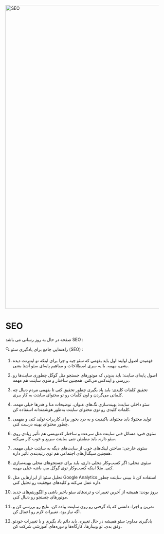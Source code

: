 <img align="center" alt="SEO" width = "1000"  src="https://iconscout.com/lottie-animation/seo-engine-4212029" >


# SEO

صفحه در حال به روز رسانی می باشد
SEO :

🔍  راهنمایی جامع برای یادگیری سئو (SEO) :

1. فهمیدن اصول اولیه:
اول باید بفهمی که سئو چیه و چرا برای اینکه تو اینترنت دیده بشی، مهمه. با یه سری اصطلاحات و مفاهیم پایه‌ای سئو آشنا بشی.

2. اصول پایه‌ای سایت:
باید بدونی که موتورهای جستجو مثل گوگل چطوری سایت‌ها رو بررسی و ایندکس می‌کنن. همچنین ساختار و منوی سایتت هم مهمه.

3. تحقیق کلمات کلیدی:
باید یاد بگیری چطور تحقیق کنی تا بفهمی مردم دنبال چه کلماتی می‌گردن و اون کلمات رو تو محتوای سایتت به کار ببری.

4. سئو داخلی سایت:
بهینه‌سازی تگ‌های عنوان، توضیحات متا و هدرها خیلی مهمه. کلمات کلیدی رو توی محتوای سایتت به‌طور هوشمندانه استفاده کن.

5. تولید محتوا:
باید محتوای باکیفیت و به درد بخور برای کاربرات تولید کنی و بفهمی چطور محتوای بهینه درست کنی.

6. سئوی فنی:
مسائل فنی سایتت مثل سرعت و ساختار کدنویسی هم تأثیر زیادی روی سئو داره. باید مطمئن شی سایتت سریع و خوب کار می‌کنه.

7. سئوی خارجی:
ساختن لینک‌های خوب از سایت‌های دیگه به سایتت خیلی مهمه. همچنین سیگنال‌های اجتماعی هم توی رتبه‌بندی تاثیر داره.

8. سئوی محلی:
اگر کسب‌وکار محلی داری، باید برای جستجوهای محلی بهینه‌سازی کنی. مثلا اینکه کسب‌وکار توی گوگل مپ باشه خیلی مهمه.

9. تحلیل سئو:
از ابزارهایی مثل Google Analytics استفاده کن تا ببینی سایتت چطور داره عمل می‌کنه و کلیدهای موفقیت رو تحلیل کنی.

10. بروز بودن:
همیشه از آخرین تغییرات و ترندهای سئو باخبر باشی و الگوریتم‌های جدید موتورهای جستجو رو دنبال کنی.

11. تمرین و اجرا:
دانشی که یاد گرفتی رو روی سایتت پیاده کن. نتایج رو بررسی کن و اگه نیاز بود، تغییرات لازم رو اعمال کن.

12. یادگیری مداوم:
سئو همیشه در حال تغییره. باید دائم یاد بگیری و با تغییرات خودتو وفق بدی. تو وبینارها، کارگاه‌ها و دوره‌های آموزشی شرکت کن.
